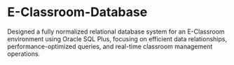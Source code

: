 # E-Classroom-Database
Designed a fully normalized relational database system for an E-Classroom environment using Oracle SQL Plus, focusing on efficient data relationships, performance-optimized queries, and real-time classroom management operations.
